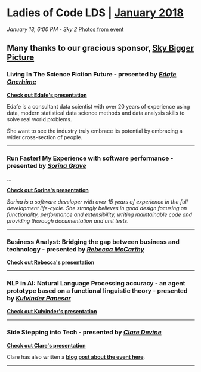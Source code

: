 # Ladies of Code LDS | [January 2018](https://www.meetup.com/Ladies-of-Code-Leeds/events/245909469/)

_January 18, 6:00 PM - Sky 2_ [Photos from event](https://www.meetup.com/Ladies-of-Code-Leeds/photos/all_photos/?photoAlbumId=28498435)

## Many thanks to our gracious sponsor, [Sky Bigger Picture](https://twitter.com/skybiggerpic)

### Living In The Science Fiction Future - presented by [_Edafe Onerhime_](https://twitter.com/ekoner)

[**Check out Edafe's presentation**](#)

Edafe is a consultant data scientist with over 20 years of experience using data, modern statistical data science methods and data analysis skills to solve real world problems. 

She want to see the industry truly embrace its potential by embracing a wider cross-section of people.

-----

### Run Faster! My Experience with software performance - presented by [_Sorina Grave_](https://github.com/sorinagrave)

...


[**Check out Sorina's presentation**](#)


_Sorina is a software developer with over 15 years of experience in the full development life-cycle. She strongly believes in good design focusing on functionality, performance and extensibility, writing maintainable code and providing thorough documentation and unit tests._


-----

### Business Analyst: Bridging the gap between business and technology - presented by [_Rebecca McCarthy_](https://uk.linkedin.com/in/rebecca-mccarthy-692099a7)

[**Check out Rebecca's presentation**](#)


-----

### NLP in AI: Natural Language Processing accuracy - an agent prototype based on a functional linguistic theory - presented by [_Kulvinder Panesar_](https://uk.linkedin.com/in/kulvinder-panesar-ph-d-6645a721)

[**Check out Kulvinder's presentation**](#)


-----

### Side Stepping into Tech - presented by [_Clare Devine_](https://twitter.com/clarecodes)

[**Check out Clare's presentation**](#)

Clare has also written a [**blog post about the event here**](https://clarecodes.com/2018/01/19/ladies-of-code-january-meetup/).


-----

